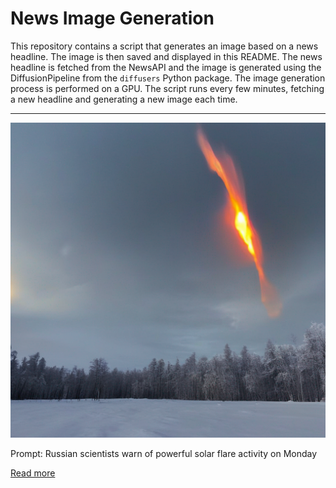 # News Image Generation
This repository contains a script that generates an image based on a news headline. The image is then saved and displayed in this README.
The news headline is fetched from the NewsAPI and the image is generated using the DiffusionPipeline from the `diffusers` Python package. The image generation process is performed on a GPU.
The script runs every few minutes, fetching a new headline and generating a new image each time.

---

![Generated Image](image.png)

Prompt: Russian scientists warn of powerful solar flare activity on Monday

[Read more](https://www.reuters.com/science/russian-scientists-warn-powerful-solar-flare-activity-monday-2023-07-17/)